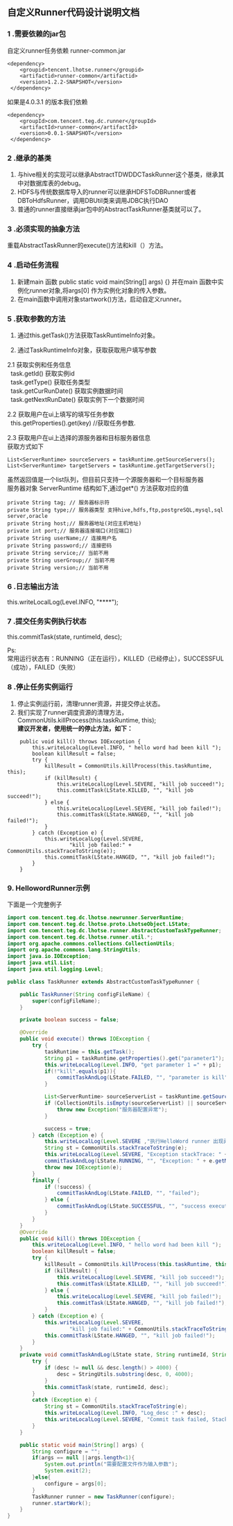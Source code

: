 ## 自定义Runner代码设计说明文档

### 1 .需要依赖的jar包
 自定义runner任务依赖 runner-common.jar 
``` 
<dependency>
    <groupid>tencent.lhotse.runner</groupid>
    <artifactid>runner-common</artifactid>
    <version>1.2.2-SNAPSHOT</version>
 </dependency>
``` 
如果是4.0.3.1 的版本我们依赖
```
<dependency>
    <groupId>com.tencent.teg.dc.runner</groupId>
    <artifactId>runner-common</artifactId>
    <version>0.0.1-SNAPSHOT</version>
 </dependency>
```

### 2 .继承的基类  
1. 与hive相关的实现可以继承AbstractTDWDDCTaskRunner这个基类，继承其中对数据库表的debug。    
2. HDFS与传统数据库导入的runner可以继承HDFSToDBRunner或者DBToHdfsRunner，调用DBUtil类来调用JDBC执行DAO  
3. 普通的runner直接继承jar包中的AbstractTaskRunner基类就可以了。
       
### 3 .必须实现的抽象方法  
重载AbstractTaskRunner的execute()方法和kill（）方法。

### 4 .启动任务流程  
        
1. 新建main 函数 public static void main(String[] args) {}
    并在main 函数中实例化runner对象,将args[0] 作为实例化对象的传入参数。
2. 在main函数中调用对象startwork()方法，启动自定义runner。 


### 5 .获取参数的方法
1. 通过this.getTask()方法获取TaskRuntimeInfo对象。
 
2. 通过TaskRuntimeInfo对象，获取获取用户填写参数  
  
 2.1 获取实例和任务信息   
&nbsp;&nbsp;task.getId() 获取实例id  
&nbsp;&nbsp;task.getType() 获取任务类型  
&nbsp;&nbsp;task.getCurRunDate() 获取实例数据时间  
&nbsp;&nbsp;task.getNextRunDate() 获取实例下一个数据时间   
 
 2.2 获取用户在ui上填写的填写任务参数   
&nbsp;&nbsp;this.getProperties().get(key) //获取任务参数.  
 
 2.3 获取用户在ui上选择的源服务器和目标服务器信息  
获取方式如下
```
List<ServerRuntime> sourceServers = taskRuntime.getSourceServers();
List<ServerRuntime> targetServers = taskRuntime.getTargetServers();
```  
虽然返回值是一个list队列，但目前只支持一个源服务器和一个目标服务器  
服务器对象 ServerRuntime 结构如下,通过get*() 方法获取对应的值
```
private String tag; // 服务器标示符
private String type;// 服务器类型 支持hive,hdfs,ftp,postgreSQL,mysql,sql server,oracle
private String host;// 服务器地址(对应主机地址)
private int port;// 服务器连接端口(对应端口)
private String userName;// 连接用户名
private String password;// 连接密码
private String service;// 当前不用
private String userGroup;// 当前不用
private String version;// 当前不用
```

### 6 .日志输出方法  
this.writeLocalLog(Level.INFO, "****");      
    
### 7 .提交任务实例执行状态  
this.commitTask(state, runtimeId, desc);  

Ps:   
常用运行状态有：RUNNING（正在运行），KILLED（已经停止），SUCCESSFUL（成功），FAILED（失败）

### 8 .停止任务实例运行     
   1. 停止实例运行前，清理runner资源，并提交停止状态。  
   2. 我们实现了runner调度资源的清理方法， CommonUtils.killProcess(this.taskRuntime, this);  
    __建议开发者，使用统一的停止方法，如下：__  
``` 
	public void kill() throws IOException {
		this.writeLocalLog(Level.INFO, " hello word had been kill ");
		boolean killResult = false;
		try {
			killResult = CommonUtils.killProcess(this.taskRuntime, this);
			if (killResult) {
				this.writeLocalLog(Level.SEVERE, "kill job succeed!");
				this.commitTask(LState.KILLED, "", "kill job succeed!");
			} else {
				this.writeLocalLog(Level.SEVERE, "kill job failed!");
				this.commitTask(LState.HANGED, "", "kill job failed!");
			}
		} catch (Exception e) {
			this.writeLocalLog(Level.SEVERE,
					"kill job failed:" + CommonUtils.stackTraceToString(e));
			this.commitTask(LState.HANGED, "", "kill job failed!");
		}
	}
``` 
### 9. HellowordRunner示例
下面是一个完整例子  

```java
import com.tencent.teg.dc.lhotse.newrunner.ServerRuntime;
import com.tencent.teg.dc.lhotse.proto.LhotseObject.LState;
import com.tencent.teg.dc.lhotse.runner.AbstractCustomTaskTypeRunner;
import com.tencent.teg.dc.lhotse.runner.util.*;
import org.apache.commons.collections.CollectionUtils;
import org.apache.commons.lang.StringUtils;
import java.io.IOException;
import java.util.List;
import java.util.logging.Level;

public class TaskRunner extends AbstractCustomTaskTypeRunner {

    public TaskRunner(String configFileName) {
        super(configFileName);
    }

    private boolean success = false;

    @Override
    public void execute() throws IOException {
        try {
            taskRuntime = this.getTask();
            String p1 = taskRuntime.getProperties().get("parameter1");
            this.writeLocalLog(Level.INFO, "get parameter 1 =" + p1);
            if(!"kill".equals(p1)){
                commitTaskAndLog(LState.FAILED, "", "parameter is kill");
            }

            List<ServerRuntime> sourceServerList = taskRuntime.getSourceServers();  // 源服务器列表
            if (CollectionUtils.isEmpty(sourceServerList) || sourceServerList.size() < 1) {//少于1台
                throw new Exception("服务器配置异常");
            }

            success = true;
        } catch (Exception e) {
            this.writeLocalLog(Level.SEVERE ,"执行HelloWord runner 出现异常");
            String st = CommonUtils.stackTraceToString(e);
            this.writeLocalLog(Level.SEVERE, "Exception stackTrace: " + st);
            commitTaskAndLog(LState.RUNNING, "", "Exception: " + e.getMessage());
            throw new IOException(e);
        }
        finally {
            if (!success) {
                commitTaskAndLog(LState.FAILED, "", "failed");
            } else {
                commitTaskAndLog(LState.SUCCESSFUL, "", "success execute");
            }
        }
    }
    @Override
    public void kill() throws IOException {
        this.writeLocalLog(Level.INFO, " hello word had been kill ");
        boolean killResult = false;
        try {
            killResult = CommonUtils.killProcess(this.taskRuntime, this);
            if (killResult) {
                this.writeLocalLog(Level.SEVERE, "kill job succeed!");
                this.commitTask(LState.KILLED, "", "kill job succeed!");
            } else {
                this.writeLocalLog(Level.SEVERE, "kill job failed!");
                this.commitTask(LState.HANGED, "", "kill job failed!");
            }
        } catch (Exception e) {
            this.writeLocalLog(Level.SEVERE,
                    "kill job failed:" + CommonUtils.stackTraceToString(e));
            this.commitTask(LState.HANGED, "", "kill job failed!");
        }
    }
    private void commitTaskAndLog(LState state, String runtimeId, String desc) {
        try {
            if (desc != null && desc.length() > 4000) {
                desc = StringUtils.substring(desc, 0, 4000);
            }
            this.commitTask(state, runtimeId, desc);
        }
        catch (Exception e) {
            String st = CommonUtils.stackTraceToString(e);
            this.writeLocalLog(Level.INFO, "Log_desc :" + desc);
            this.writeLocalLog(Level.SEVERE, "Commit task failed, StackTrace: " + st);
        }
    }

    public static void main(String[] args) {
        String configure = "";
        if(args == null ||args.length<1){
            System.out.println("需要配置文件作为输入参数");
            System.exit(2);
        }else{
            configure = args[0];
        }
        TaskRunner runner = new TaskRunner(configure);
        runner.startWork();
    }
}
```

